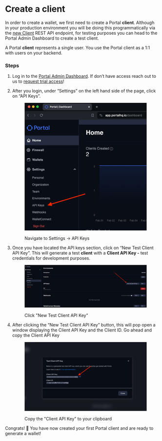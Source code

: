 # Create a client

In order to create a wallet, we first need to create a Portal **client**. Although in your production environment you will be doing this programmatically via the [new Client](../../reference/custodian-api/v1-endpoints.md#create-a-new-client) REST API endpoint, for testing purposes you can head to the Portal Admin Dashboard to create a test client.

A Portal **client** represents a single user. You use the Portal client as a 1:1 with users on your backend.

### Steps

1. Log in to the [Portal Admin Dashboard](https://app.portalhq.io). If don’t have access reach out to us to [request trial access](https://www.portalhq.io/book-demo)!
2.  After you login, under “Settings” on the left hand side of the page, click on “API Keys”.

    <figure><img src="../../.gitbook/assets/image (10).png" alt=""><figcaption><p>Navigate to Settings -> API Keys</p></figcaption></figure>
3.  Once you have located the API keys section, click on “New Test Client API Key”. This will generate a test **client** with a **Client API Key -** test credentials for development purposes.

    <figure><img src="../../.gitbook/assets/image (11).png" alt=""><figcaption><p>Click "New Test Client API Key"</p></figcaption></figure>
4.  After clicking the “New Test Client API Key” button, this will pop open a window displaying the Client API Key and the Client ID. Go ahead and copy the Client API Key

    <figure><img src="../../.gitbook/assets/image (12).png" alt=""><figcaption><p>Copy the "Client API Key" to your clipboard</p></figcaption></figure>

Congrats! 🎉 You have now created your first Portal client and are ready to generate a wallet!
